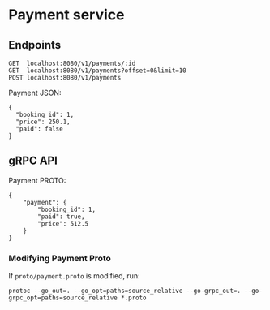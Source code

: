 # Payment service

## Endpoints

```
GET  localhost:8080/v1/payments/:id
GET  localhost:8080/v1/payments?offset=0&limit=10
POST localhost:8080/v1/payments
```

Payment JSON:
```
{
  "booking_id": 1,
  "price": 250.1,
  "paid": false
}
```

## gRPC API

Payment PROTO:

```
{
    "payment": {
        "booking_id": 1,
        "paid": true,
        "price": 512.5
    }
}
```

### Modifying Payment Proto

If `proto/payment.proto` is modified, run:

```
protoc --go_out=. --go_opt=paths=source_relative --go-grpc_out=. --go-grpc_opt=paths=source_relative *.proto
```